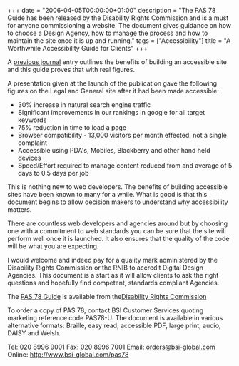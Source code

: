+++
date = "2006-04-05T00:00:00+01:00"
description = "The PAS 78 Guide has been released by the Disability Rights Commission and is a must for anyone commissioning a website. The document gives guidance on how to choose a Design Agency, how to manage the process and how to maintain the site once it is up and running."
tags = ["Accessibility"]
title = "A Worthwhile Accessibility Guide for Clients"
+++

A [previous journal][1] entry outlines the benefits of building an accessible
site and this guide proves that with real figures.

A presentation given at the launch of the publication gave the following figures
on the Legal and General site after it had been made accessible:

- 30% increase in natural search engine traffic
- Significant improvements in our rankings in google for all target keywords
- 75% reduction in time to load a page
- Browser compatibility - 13,000 visitors per month effected. not a single
  complaint
- Accessible using PDA's, Mobiles, Blackberry and other hand held devices
- Speed/Effort required to manage content reduced from and average of 5 days to
  0.5 days per job

This is nothing new to web developers. The benefits of building accessible sites
have been known to many for a while. What is good is that this document begins
to allow decision makers to understand why accessibility matters.

There are countless web developers and agencies around but by choosing one with
a commitment to web standards you can be sure that the site will perform well
once it is launched. It also ensures that the quality of the code will be what
you are expecting.

I would welcome and indeed pay for a quality mark administered by the Disability
Rights Commission or the RNIB to accredit Digital Design Agencies. This document
is a start as it will allow clients to ask the right questions and hopefully
find competent, standards compliant Agencies.

The
<a href="http://www.drc.org.uk/newsroom/newsdetails.asp?id=954&amp;section=1">PAS
78 Guide</a> is available from the<a href="http://www.drc.org.uk/">Disability
Rights Commission</a>

To order a copy of PAS 78, contact BSI Customer Services quoting marketing
reference code PAS78-U. The document is available in various alternative
formats: Braille, easy read, accessible PDF, large print, audio, DAISY and
Welsh.

Tel: 020 8996 9001 Fax: 020 8996 7001 Email: <orders@bsi-global.com> Online:
<http://www.bsi-global.com/pas78>

[1]: /why_web_standards_matter/
[2]: http://www.bsi-global.com/pas78
